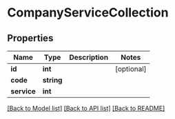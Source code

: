 # CompanyServiceCollection

## Properties
Name | Type | Description | Notes
------------ | ------------- | ------------- | -------------
**id** | **int** |  | [optional] 
**code** | **string** |  | 
**service** | **int** |  | 

[[Back to Model list]](../README.md#documentation-for-models) [[Back to API list]](../README.md#documentation-for-api-endpoints) [[Back to README]](../README.md)


